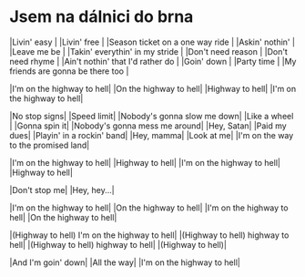 <h1>Jsem na dálnici do brna</h1>

|Livin' easy |
|Livin' free |
|Season ticket on a one way ride |
|Askin' nothin' |
|Leave me be |
|Takin' everythin' in my stride |
|Don't need reason |
|Don't need rhyme |
|Ain't nothin' that I'd rather do |
|Goin' down |
|Party time |
|My friends are gonna be there too |

|I'm on the highway to hell|
|On the highway to hell|
|Highway to hell|
|I'm on the highway to hell|

|No stop signs|
|Speed limit|
|Nobody's gonna slow me down|
|Like a wheel |
|Gonna spin it|
|Nobody's gonna mess me around|
|Hey, Satan|
|Paid my dues|
|Playin' in a rockin' band|
|Hey, mamma|
|Look at me|
|I'm on the way to the promised land|

|I'm on the highway to hell|
|Highway to hell|
|I'm on the highway to hell|
|Highway to hell|

|Don't stop me|
|Hey, hey...|

|I'm on the highway to hell|
|On the highway to hell|
|I'm on the highway to hell|
|On the highway to hell|

|(Highway to hell) I'm on the highway to hell|
|(Highway to hell) highway to hell|
|(Highway to hell) highway to hell|
|(Highway to hell)|

|And I'm goin' down|
|All the way|
|I'm on the highway to hell|
